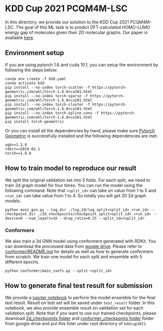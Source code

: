 # KDD Cup 2021 PCQM4M-LSC
In this directory, we provide our solution to the KDD Cup 2021 PCQM4M-LSC. The goal of this ML task is to predict DFT-calculated HOMO-LUMO energy gap of molecules given their 2D molecular graphs. Our paper is available [here](https://github.com/divelab/MoleculeX/blob/master/BasicProp/kddcup2021/paper.pdf).

## Environment setup
If you are using pytorch 1.6 and cuda 10.1, you can setup the environment by following the steps below:
```linux
conda env create -f kdd.yaml
conda activate kdd
pip install --no-index torch-scatter -f https://pytorch-geometric.com/whl/torch-1.6.0+cu101.html
pip install --no-index torch-sparse -f https://pytorch-geometric.com/whl/torch-1.6.0+cu101.html
pip install --no-index torch-cluster -f https://pytorch-geometric.com/whl/torch-1.6.0+cu101.html
pip install --no-index torch-spline-conv -f https://pytorch-geometric.com/whl/torch-1.6.0+cu101.html
pip install torch-geometric
```
Or you can install all the dependencies by hand, please make sure [Pytorch Geometric](https://pytorch-geometric.readthedocs.io/en/latest/notes/installation.html) is successfully installed and the following dependencies are met.
```
ogb>=1.3.0
rdkit>=2019.03.1
torch>=1.6.0
```
## How to train model to reproduce our result
We split the original validation set into 5 folds. For each split, we need to train 2d graph model for four times. You can run the model using the following command. Note that `<split_id>` can take on value from 1 to 5 and `<run_id>` can take value from 1 to 4. So totally you will get 20 2d graph models.
```
python main_gnn.py --log_dir ./log_2d/log_split<split_id>_<run_id> --checkpoint_dir ./2d_checkpoints/checkpoint_split<split_id>_<run_id> --device=0 --num_layers=16 --drop_ratio=0.25 --split_id=<split_id>
```

### Conformers
We also train a 3d GNN model using conformers generated with RDKit. You can download the processed data from [google drive](https://drive.google.com/file/d/1Q3OSxf1SEi6_J3f2zUGjDzMET15eXTAG/view?usp=sharing). Please refer to [conformer/README.md](onformer/README.md) for details as well as how to generate conformers from scratch. We train one model for each split and ensemble with 5 different epochs.
```
python conformer/main_confs.py --split <split_id>
```

## How to generate final test result for submission
We provide a [jupyter notebook](./reproduce.ipynb) to perform the model ensemble for the final test result. Result on test set will be saved under `test_result` folder. In this notebook, we also provide ensemble result on validation set for each validation split. Note that if you want to use our trained checkpoints, please download [2d_checkpoints folder](https://drive.google.com/drive/folders/1Y1gP4AZyFhfXiWLR16jlPoKIbhImyQFc?usp=sharing) and [conformer_checkpoints folder](https://drive.google.com/drive/folders/1LGEZ_mYLGMQrlL7zyPlwrPmiyjsRqjjc?usp=sharing) folder from google drive and put this foler under root directory of `kddcup2021`. 
